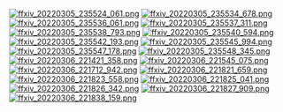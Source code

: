 [![ffxiv_20220305_235524_061.png](./image_j_thumb/ffxiv_20220305_235524_061.png.thumb.jpg)](./image_j/ffxiv_20220305_235524_061.png) 
[![ffxiv_20220305_235534_678.png](./image_j_thumb/ffxiv_20220305_235534_678.png.thumb.jpg)](./image_j/ffxiv_20220305_235534_678.png) 
[![ffxiv_20220305_235536_061.png](./image_j_thumb/ffxiv_20220305_235536_061.png.thumb.jpg)](./image_j/ffxiv_20220305_235536_061.png) 
[![ffxiv_20220305_235537_311.png](./image_j_thumb/ffxiv_20220305_235537_311.png.thumb.jpg)](./image_j/ffxiv_20220305_235537_311.png) 
[![ffxiv_20220305_235538_793.png](./image_j_thumb/ffxiv_20220305_235538_793.png.thumb.jpg)](./image_j/ffxiv_20220305_235538_793.png) 
[![ffxiv_20220305_235540_594.png](./image_j_thumb/ffxiv_20220305_235540_594.png.thumb.jpg)](./image_j/ffxiv_20220305_235540_594.png) 
[![ffxiv_20220305_235542_193.png](./image_j_thumb/ffxiv_20220305_235542_193.png.thumb.jpg)](./image_j/ffxiv_20220305_235542_193.png) 
[![ffxiv_20220305_235545_994.png](./image_j_thumb/ffxiv_20220305_235545_994.png.thumb.jpg)](./image_j/ffxiv_20220305_235545_994.png) 
[![ffxiv_20220305_235547_178.png](./image_j_thumb/ffxiv_20220305_235547_178.png.thumb.jpg)](./image_j/ffxiv_20220305_235547_178.png) 
[![ffxiv_20220305_235548_345.png](./image_j_thumb/ffxiv_20220305_235548_345.png.thumb.jpg)](./image_j/ffxiv_20220305_235548_345.png) 
[![ffxiv_20220306_221421_358.png](./image_j_thumb/ffxiv_20220306_221421_358.png.thumb.jpg)](./image_j/ffxiv_20220306_221421_358.png) 
[![ffxiv_20220306_221545_075.png](./image_j_thumb/ffxiv_20220306_221545_075.png.thumb.jpg)](./image_j/ffxiv_20220306_221545_075.png) 
[![ffxiv_20220306_221712_942.png](./image_j_thumb/ffxiv_20220306_221712_942.png.thumb.jpg)](./image_j/ffxiv_20220306_221712_942.png) 
[![ffxiv_20220306_221821_659.png](./image_j_thumb/ffxiv_20220306_221821_659.png.thumb.jpg)](./image_j/ffxiv_20220306_221821_659.png) 
[![ffxiv_20220306_221823_558.png](./image_j_thumb/ffxiv_20220306_221823_558.png.thumb.jpg)](./image_j/ffxiv_20220306_221823_558.png) 
[![ffxiv_20220306_221825_041.png](./image_j_thumb/ffxiv_20220306_221825_041.png.thumb.jpg)](./image_j/ffxiv_20220306_221825_041.png) 
[![ffxiv_20220306_221826_342.png](./image_j_thumb/ffxiv_20220306_221826_342.png.thumb.jpg)](./image_j/ffxiv_20220306_221826_342.png) 
[![ffxiv_20220306_221827_909.png](./image_j_thumb/ffxiv_20220306_221827_909.png.thumb.jpg)](./image_j/ffxiv_20220306_221827_909.png) 
[![ffxiv_20220306_221838_159.png](./image_j_thumb/ffxiv_20220306_221838_159.png.thumb.jpg)](./image_j/ffxiv_20220306_221838_159.png) 
